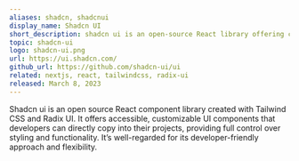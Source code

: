 ```yaml
---
aliases: shadcn, shadcnui
display_name: Shadcn UI
short_description: shadcn ui is an open-source React library offering customizable, accessible components built with Tailwind CSS and Radix UI.
topic: shadcn-ui
logo: shadcn-ui.png
url: https://ui.shadcn.com/
github_url: https://github.com/shadcn-ui/ui
related: nextjs, react, tailwindcss, radix-ui
released: March 8, 2023
---
```


Shadcn ui is an open source React component library created with Tailwind CSS and Radix UI. It offers accessible, customizable UI components that developers can directly copy into their projects, providing full control over styling and functionality. It’s well-regarded for its developer-friendly approach and flexibility.